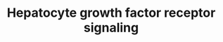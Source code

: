 ---
annotations:
- type: Pathway Ontology
  value: scatter factor/hepatocyte growth factor signaling pathway
- type: Cell Type Ontology
  value: hepatocyte
- type: Pathway Ontology
  value: Rho/Rac/Cdc42 mediated signaling pathway
authors:
- MaintBot
- Lindarieswijk
- Eweitz
- DeSl
description: 'Signaling pathway of the Hepatocyte Growth Factor Receptor (Homo sapiens)
  also know as C-Met. The C-Met activation results in the stimulation of a variety
  of intracellular signalling pathways, which regulate several processes such as:
  motility, migration, proliferation and invasion.'
last-edited: 2021-06-02
organisms:
- Pan troglodytes
redirect_from:
- /index.php/Pathway:WP927
- /instance/WP927
schema-jsonld:
- '@context': https://schema.org/
  '@id': https://wikipathways.github.io/pathways/WP927.html
  '@type': Dataset
  creator:
    '@type': Organization
    name: WikiPathways
  description: 'Signaling pathway of the Hepatocyte Growth Factor Receptor (Homo sapiens)
    also know as C-Met. The C-Met activation results in the stimulation of a variety
    of intracellular signalling pathways, which regulate several processes such as:
    motility, migration, proliferation and invasion.'
  keywords:
  - RAPGEF1
  - Met
  - MAP2K1
  - RAP1A
  - RASA1
  - MAP4K1
  - ELK1
  - PTK2
  - MAPK8
  - MAPK3
  - STAT3
  - MAP2K2
  - HRAS
  - ITGA1
  - DOCK1
  - PTK2B
  - PTEN
  - ITGB1
  - PTPN11
  - PIK3CA
  - JUN
  - RAP1B
  - CRK
  - PXN
  - GRB2
  - PAK1
  - SRC
  - MAPK1
  - SOS1
  - FOS
  - HGF
  - GAB1
  - RAF1
  - CRKL
  license: CC0
  name: Hepatocyte growth factor receptor signaling
seo: CreativeWork
title: Hepatocyte growth factor receptor signaling
wpid: WP927
---